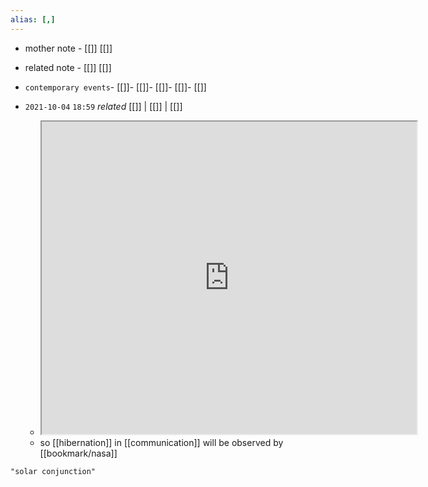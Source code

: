 ```yaml
---
alias: [,]
---
```

- mother note - [[]] [[]]
- related note - [[]] [[]]
- `contemporary events`- [[]]- [[]]- [[]]- [[]]- [[]]

- `2021-10-04`  `18:59` _related_ [[]] | [[]] | [[]]
	- <iframe src="https://mars.nasa.gov/all-about-mars/night-sky/solar-conjunction/" width="600" height="500" ></iframe>
	- so [[hibernation]] in [[communication]] will be observed by [[bookmark/nasa]]

```query
"solar conjunction"
```